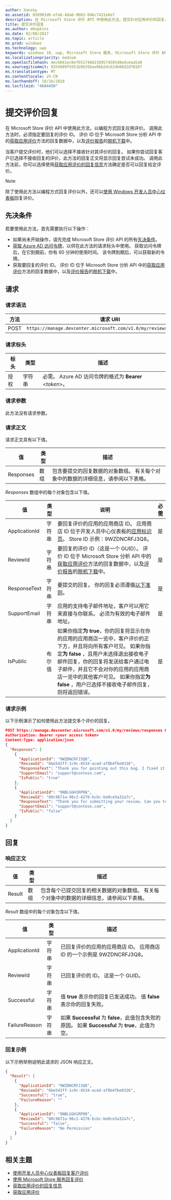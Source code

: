 ```yaml
---
author: Xansky
ms.assetid: 038903d6-efab-4da6-96b5-046c7431e6e7
description: 在 Microsoft Store 评价 API 中使用此方法，提交针对应用评价的回复。
title: 提交评价回复
ms.author: mhopkins
ms.date: 02/08/2017
ms.topic: article
ms.prod: windows
ms.technology: uwp
keywords: windows 10, uwp, Microsoft Store 服务, Microsoft Store 评价 API, 加载项购置
ms.localizationpriority: medium
ms.openlocfilehash: 4ec6661ec0ef65174b6218957450540edceaa5a0
ms.sourcegitcommit: 9354909f9351b9635bee9bb2dc62db60d2d70107
ms.translationtype: MT
ms.contentlocale: zh-CN
ms.lasthandoff: 10/16/2018
ms.locfileid: "4684450"
---
```

# <a name="submit-responses-to-reviews"></a>提交评价回复


在 Microsoft Store 评价 API 中使用此方法，以编程方式回复应用评价。 调用此方法时，必须指定要回复的评价 ID。 评价 ID 位于 Microsoft Store 分析 API 中的[获取应用评价](get-app-reviews.md)方法的回复数据中，以及[评价报告](../publish/reviews-report.md)的[脱机下载](../publish/download-analytic-reports.md)中。

当客户提交评价时，他们可以选择不接收针对其评价的回复。 如果你尝试回复客户已选择不接收回复的评价，此方法的回复正文将显示回复尝试未成功。 调用此方法前，你可以选择使用[获取应用评价的回复信息](get-response-info-for-app-reviews.md)方法确定是否可以回复给定评价。

> [!NOTE]
> 除了使用此方法以编程方式回复评价以外，还可以[使用 Windows 开发人员中心仪表板](../publish/respond-to-customer-reviews.md)回复评价。

## <a name="prerequisites"></a>先决条件

若要使用此方法，首先需要执行以下操作：

* 如果尚未开始操作，请先完成 Microsoft Store 评价 API 的所有[先决条件](respond-to-reviews-using-windows-store-services.md#prerequisites)。
* [获取 Azure AD 访问令牌](respond-to-reviews-using-windows-store-services.md#obtain-an-azure-ad-access-token)，以供在此方法的请求标头中使用。 获取访问令牌后，在它到期前，你有 60 分钟的使用时间。 该令牌到期后，可以获取新的令牌。
* 获取要回复的评价 ID。 评价 ID 位于 Microsoft Store 分析 API 中的[获取应用评价](get-app-reviews.md)方法的回复数据中，以及[评价报告](../publish/reviews-report.md)的[脱机下载](../publish/download-analytic-reports.md)中。

## <a name="request"></a>请求

### <a name="request-syntax"></a>请求语法

| 方法 | 请求 URI                                                      |
|--------|------------------------------------------------------------------|
| POST    | ```https://manage.devcenter.microsoft.com/v1.0/my/reviews/responses``` |


### <a name="request-header"></a>请求标头

| 标头        | 类型   | 描述                                                                 |
|---------------|--------|-----------------------------------------------------------------------------|
| 授权 | 字符串 | 必需。 Azure AD 访问令牌的格式为 **Bearer** &lt;*token*&gt;。 |


### <a name="request-parameters"></a>请求参数

此方法没有请求参数。


### <a name="request-body"></a>请求正文

请求正文具有以下值。

| 值        | 类型   | 描述                                                                 |
|---------------|--------|-----------------------------------------|
| Responses | 数组 | 包含要提交的回复数据的对象数组。 有关每个对象中的数据的详细信息，请参阅以下表格。 |


*Responses* 数组中的每个对象包含以下值。

| 值        | 类型   | 说明           |  必需  |
|---------------|--------|-----------------------------|-----|
| ApplicationId | 字符串 |  要回复评价的应用的应用商店 ID。 应用商店 ID 位于开发人员中心仪表板的[应用标识页](../publish/view-app-identity-details.md)。 Store ID 示例：9WZDNCRFJ3Q8。   |  是  |
| ReviewId | 字符串 |  要回复的评价 ID（这是一个 GUID）。 评价 ID 位于 Microsoft Store 分析 API 中的[获取应用评价](get-app-reviews.md)方法的回复数据中，以及[评价报告](../publish/reviews-report.md)的[脱机下载](../publish/download-analytic-reports.md)中。   |  是  |
| ResponseText | 字符串 | 要提交的回复。 你的回复必须遵循[以下准则](../publish/respond-to-customer-reviews.md#guidelines-for-responses)。   |  是  |
| SupportEmail | 字符串 | 应用的支持电子邮件地址，客户可以用它来直接与你联系。 必须为有效的电子邮件地址。     |  是  |
| IsPublic | 布尔值 |  如果你指定**为 true**，你的回复将显示在你的应用的应用商店一览中，客户评价的正下方，并且将向所有客户可见。 如果你指定**为 false** ，且用户未选择退出接收电子邮件回复，你的回复将发送给客户通过电子邮件，并且它不会对你的应用的应用商店一览中的其他客户可见。 如果你指定**为 false** ，用户已选择不接收电子邮件回复，则将返回错误。   |  是  |


### <a name="request-example"></a>请求示例

以下示例演示了如何使用此方法提交多个评价的回复。

```json
POST https://manage.devcenter.microsoft.com/v1.0/my/reviews/responses HTTP/1.1
Authorization: Bearer <your access token>
Content-Type: application/json
{
  "Responses": [
    {
      "ApplicationId": "9WZDNCRFJ3Q8",
      "ReviewId": "6be543ff-1c9c-4534-aced-af8b4fbe0316",
      "ResponseText": "Thank you for pointing out this bug. I fixed it and published an update, you should have the fix soon",
      "SupportEmail": "support@contoso.com",
      "IsPublic": "true"
    },
    {
      "ApplicationId": "9NBLGGH1RP08",
      "ReviewId": "80c9671a-96c2-4278-bcbc-be0ce5a32a7c",
      "ResponseText": "Thank you for submitting your review. Can you tell more about what you were doing in the app when it froze? Thanks very much for your help.",
      "SupportEmail": "support@contoso.com",
      "IsPublic": "false"
    }
  ]
}
```

## <a name="response"></a>回复

### <a name="response-body"></a>响应正文

| 值        | 类型   | 描述            |
|---------------|--------|---------------------|
| Result | 数组 | 包含每个已提交回复的相关数据的对象数组。 有关每个对象中的数据的详细信息，请参阅以下表格。  |


*Result* 数组中的每个对象包含以下值。

| 值        | 类型   | 描述                                                                 |
|---------------|--------|-----------------------------------------------|
| ApplicationId | 字符串 |  已回复评价的应用的应用商店 ID。 应用商店 ID 的一个示例是 9WZDNCRFJ3Q8。   |
| ReviewId | 字符串 |  已回复评价的 ID。 这是一个 GUID。   |
| Successful | 字符串 | 值 **true** 表示你的回复已发送成功。 值 **false** 表示你的回复失败。    |
| FailureReason | 字符串 | 如果 **Successful** 为 **false**，此值包含失败的原因。 如果 **Successful** 为 **true**，此值为空。      |


### <a name="response-example"></a>回复示例

以下示例举例说明此请求的 JSON 响应正文。

```json
{
  "Result": [
    {
      "ApplicationId": "9WZDNCRFJ3Q8",
      "ReviewId": "6be543ff-1c9c-4534-aced-af8b4fbe0316",
      "Successful": "true",
      "FailureReason": ""
    },
    {
      "ApplicationId": "9NBLGGH1RP08",
      "ReviewId": "80c9671a-96c2-4278-bcbc-be0ce5a32a7c",
      "Successful": "false",
      "FailureReason": "No Permission"
    }
  ]
}
```

## <a name="related-topics"></a>相关主题

* [使用开发人员中心仪表板回复客户评价](../publish/respond-to-customer-reviews.md)
* [使用 Microsoft Store 服务回复评价](respond-to-reviews-using-windows-store-services.md)
* [获取应用评价的回复信息](get-response-info-for-app-reviews.md)
* [获取应用评价](get-app-reviews.md)
